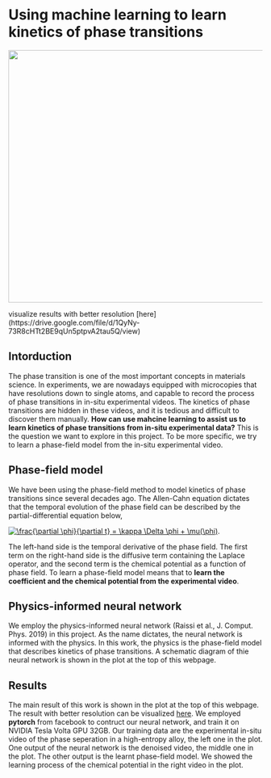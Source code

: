 
# Using machine learning to learn kinetics of phase transitions


<p align="center">
<img src="https://media.giphy.com/media/ftBzkYV06IWkGnfXRl/giphy.gif" width="5000" height="500" >
</p>
visualize results with better resolution [here](https://drive.google.com/file/d/1QyNy-73R8cHTt2BE9qUn5ptpvA2tau5Q/view)

## Intorduction

The phase transition is one of the most important concepts in materials science. In experiments, we are nowadays equipped with microcopies that have resolutions down to single atoms, and capable to record the process of phase transitions in in-situ experimental videos. The kinetics of phase transitions are hidden in these videos, and it is tedious and difficult to discover them manually. **How can use mahcine learning to assist us to learn kinetics of phase transitions from in-situ experimental data?** This is the question we want to explore in this project. To be more specific, we try to learn a phase-field model from the in-situ experimental video.

## Phase-field model
We have been using the phase-field method to model kinetics of phase transitions since several decades ago. The Allen-Cahn equation dictates that the temporal evolution of the phase field can be described by the partial-differential equation below,

<a href="https://www.codecogs.com/eqnedit.php?latex=\frac{\partial&space;\phi}{\partial&space;t}&space;=&space;\kappa&space;\Delta&space;\phi&space;&plus;&space;\mu(\phi)" target="_blank"><img src="https://latex.codecogs.com/gif.latex?\frac{\partial&space;\phi}{\partial&space;t}&space;=&space;\kappa&space;\Delta&space;\phi&space;&plus;&space;\mu(\phi)" title="\frac{\partial \phi}{\partial t} = \kappa \Delta \phi + \mu(\phi)" /></a>.

The left-hand side is the temporal derivative of the phase field. The first term on the right-hand side is the diffusive term containing the Laplace operator, and the second term is the chemical potential as a function of phase field. 
To learn a phase-field model means that to **learn the coefficient and the chemical potential from the experimental video**.


## Physics-informed neural network
We employ the physics-informed neural network (Raissi et al., J. Comput. Phys. 2019) in this project. As the name dictates, the neural network is informed with the physics. In this work, the physics is the phase-field model that describes kinetics of phase transitions. A schematic diagram of thie neural network is shown in the plot at the top of this webpage.

## Results
The main result of this work is shown in the plot at the top of this webpage. The result with better resolution can be visualized [here](https://drive.google.com/file/d/1QyNy-73R8cHTt2BE9qUn5ptpvA2tau5Q/view). 
We employed **pytorch** from facebook to contruct our neural network, and train it on NVIDIA Tesla Volta GPU 32GB. Our training data are the experimental in-situ video of the phase seperation in a high-entropy alloy, the left one in the plot. One output of the neural network is the denoised video, the middle one in the plot. The other output is the learnt phase-field model. We showed the learning process of the chemical potential in the right video in the plot. 

